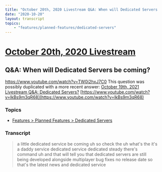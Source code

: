 ```yaml
---
title: "October 20th, 2020 Livestream Q&A: When will Dedicated Servers be coming?"
date: "2020-10-20"
layout: transcript
topics:
    - "features/planned-features/dedicated-servers"
---
```

# [October 20th, 2020 Livestream](../2020-10-20.md)
## Q&A: When will Dedicated Servers be coming?
https://www.youtube.com/watch?v=TW0i2hxJ7C0
This question was possibly duplicated with a more recent answer: [October 19th, 2021 Livestream Q&A: Dedicated Servers?](./yt-lkBs9m3qR68.md) [https://www.youtube.com/watch?v=lkBs9m3qR68](https://www.youtube.com/watch?v=lkBs9m3qR68)


### Topics
* [Features > Planned Features > Dedicated Servers](../topics/features/planned-features/dedicated-servers.md)

### Transcript

> a little dedicated service be coming uh so check the uh what's the it's a daddy service dedicated service dedicated steady there's command uh and that will tell you that dedicated servers are still being developed alongside multiplayer bug fixes no release date so that's the latest news and dedicated service
